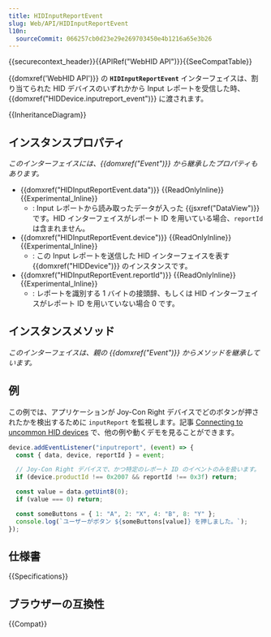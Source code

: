 ```yaml
---
title: HIDInputReportEvent
slug: Web/API/HIDInputReportEvent
l10n:
  sourceCommit: 066257cb0d23e29e269703450e4b1216a65e3b26
---
```


{{securecontext_header}}{{APIRef("WebHID API")}}{{SeeCompatTable}}

{{domxref('WebHID API')}} の **`HIDInputReportEvent`** インターフェイスは、割り当てられた HID デバイスのいずれかから Input レポートを受信した時、{{domxref("HIDDevice.inputreport_event")}} に渡されます。

{{InheritanceDiagram}}

## インスタンスプロパティ

_このインターフェイスには、{{domxref("Event")}} から継承したプロパティもあります。_

- {{domxref("HIDInputReportEvent.data")}} {{ReadOnlyInline}} {{Experimental_Inline}}
  - : Input レポートから読み取ったデータが入った {{jsxref("DataView")}} です。HID インターフェイスがレポート ID を用いている場合、`reportId` は含まれません。
- {{domxref("HIDInputReportEvent.device")}} {{ReadOnlyInline}} {{Experimental_Inline}}
  - : この Input レポートを送信した HID インターフェイスを表す {{domxref("HIDDevice")}} のインスタンスです。
- {{domxref("HIDInputReportEvent.reportId")}} {{ReadOnlyInline}} {{Experimental_Inline}}
  - : レポートを識別する 1 バイトの接頭辞、もしくは HID インターフェイスがレポート ID を用いていない場合 0 です。

## インスタンスメソッド

_このインターフェイスは、親の {{domxref("Event")}} からメソッドを継承しています。_

## 例

この例では、アプリケーションが Joy-Con Right デバイスでどのボタンが押されたかを検出するために `inputReport` を監視します。記事 [Connecting to uncommon HID devices](https://web.dev/hid/) で、他の例や動くデモを見ることができます。

```js
device.addEventListener("inputreport", (event) => {
  const { data, device, reportId } = event;

  // Joy-Con Right デバイスで、かつ特定のレポート ID のイベントのみを扱います。
  if (device.productId !== 0x2007 && reportId !== 0x3f) return;

  const value = data.getUint8(0);
  if (value === 0) return;

  const someButtons = { 1: "A", 2: "X", 4: "B", 8: "Y" };
  console.log(`ユーザーがボタン ${someButtons[value]} を押しました。`);
});
```

## 仕様書

{{Specifications}}

## ブラウザーの互換性

{{Compat}}
